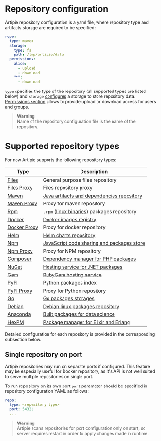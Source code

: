 # Repository configuration

Artipie repository configuration is a yaml file, where repository type and artifacts storage are required
to be specified:
```yaml
repo:
  type: maven
  storage: 
    type: fs
    path: /tmp/artipie/data
  permissions:
    alice:
      - upload
      - download
    "*":
      - download
```
`type` specifies the type of the repository (all supported types are listed below) and `storage` 
[configures](./Configuration-Storage) a storage to store repository data. [Permissions section](./Configuration-Repository-Permissions)
allows to provide upload or download access for users and groups. 

> **Warning**  
> Name of the repository configuration file is the name of the repository.

# Supported repository types

For now Artipie supports the following repository types:

| Type                             | Description                                                                               |
|----------------------------------|-------------------------------------------------------------------------------------------|
| [Files](file)                    | General purpose files repository                                                          |
| [Files Proxy](file-proxy-mirror) | Files repository proxy                                                                    |
| [Maven](maven)                   | [Java artifacts and dependencies repository](https://maven.apache.org/what-is-maven.html) |
| [Maven Proxy](maven-proxy)       | Proxy for maven repository                                                                |
| [Rpm](rpm)                       | `.rpm` ([linux binaries](https://rpm-packaging-guide.github.io/)) packages repository     |
| [Docker](docker)                 | [Docker images registry](https://docs.docker.com/registry/)                               |
| [Docker Proxy](docker-proxy)     | Proxy for docker repository                                                               |
| [Helm](helm)                     | [Helm charts repository](https://helm.sh/docs/topics/chart_repository/)                   |
| [Npm](npm)                       | [JavaScript code sharing and packages store](https://www.npmjs.com/)                      |
| [Npm Proxy](npm-proxy)           | Proxy for NPM repository                                                                  |
| [Composer](composer)             | [Dependency manager for PHP packages](https://getcomposer.org/)                           |
| [NuGet](nuget)                   | [Hosting service for .NET packages](https://www.nuget.org/packages)                       |
| [Gem](gem)                       | [RubyGem hosting service](https://rubygems.org/)                                          |
| [PyPI](pypi)                     | [Python packages index](https://pypi.org/)                                                |
| [PyPI Proxy](pypi-proxy)         | Proxy for Python repository                                                               |
| [Go](go)                         | [Go packages storages](https://golang.org/cmd/go/#hdr-Module_proxy_protocol)              |
| [Debian](debian)                 | [Debian linux packages repository](https://wiki.debian.org/DebianRepository/Format)       |
| [Anaconda](anaconda)             | [Built packages for data science](https://www.anaconda.com/)                              |
| [HexPM](hexpm)                   | [Package manager for Elixir and Erlang](https://www.hex.pm/)                              |

Detailed configuration for each repository is provided in the corresponding subsection below.

## Single repository on port

Artipie repositories may run on separate ports if configured.
This feature may be especially useful for Docker repository,
as it's API is not well suited to serve multiple repositories on single port.

To run repository on its own port
`port` parameter should be specified in repository configuration YAML as follows:

```yaml
repo:
  type: <repository type>
  port: 54321
  ...
```

> **Warning**  
> Artipie scans repositories for port configuration only on start, 
> so server requires restart in order to apply changes made in runtime.
